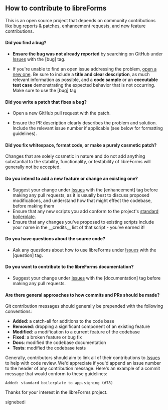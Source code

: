 ## How to contribute to libreForms

This is an open source project that depends on community contributions like bug reports & patches, enhancement requests, and new feature contributions.

#### **Did you find a bug?**

* **Ensure the bug was not already reported** by searching on GitHub under [Issues](https://github.com/signebedi/libreForms/issues) with the \[bug\] tag.

* If you're unable to find an open issue addressing the problem, [open a new one](https://github.com/signebedi/libreForms/issues/new). Be sure to include a **title and clear description**, as much relevant information as possible, and a **code sample** or an **executable test case** demonstrating the expected behavior that is not occurring. Make sure to use the \[bug\] tag

#### **Did you write a patch that fixes a bug?**

* Open a new GitHub pull request with the patch.

* Ensure the PR description clearly describes the problem and solution. Include the relevant issue number if applicable (see below for formatting guidelines).

#### **Did you fix whitespace, format code, or make a purely cosmetic patch?**

Changes that are solely cosmetic in nature and do not add anything substantial to the stability, functionality, or testability of libreForms will generally not be accepted.

#### **Do you intend to add a new feature or change an existing one?**

* Suggest your change under [Issues](https://github.com/signebedi/libreForms/issues) with the \[enhancement\] tag before making any pull requests, as it is usually best to discuss proposed modifications, and understand how that might effect the codebase, before making them
* Ensure that any new scripts you add conform to the project's [standard boilerplate](https://github.com/signebedi/libreForms/issues/78).
* Ensure that any changes you've proposed to existing scripts include your name in the \_\_credits\_\_ list of that script - you've earned it!

#### **Do you have questions about the source code?**

* Ask any questions about how to use libreForms under [Issues](https://github.com/signebedi/libreForms/issues) with the \[question\] tag.

#### **Do you want to contribute to the libreForms documentation?**

* Suggest your change under [Issues](https://github.com/signebedi/libreForms/issues) with the \[documentation\] tag before making any pull requests.

#### **Are there general approaches to how commits and PRs should be made?**

Git contribution messages should generally be prepended with the following conventions:

- **Added**: a catch-all for additions to the code base
- **Removed**: dropping a significant component of an existing feature
- **Modified**: a modification to a current feature of the codebase
- **Fixed**: a broken feature or bug fix
- **Docs**: modified the codebase documentation
- **Tests**: modified the codebase tests

Generally, contributors should aim to link all of their contributions to [Issues](https://github.com/signebedi/libreForms/issues) to help with code review. We'd appreciate if you'd append an issue number to the header of any contribution message. Here's an example of a commit message that would conform to these guidelines:

```
Added: standard boilerplate to app.signing (#78)
```

Thanks for your interest in the libreForms project.

signebedi
